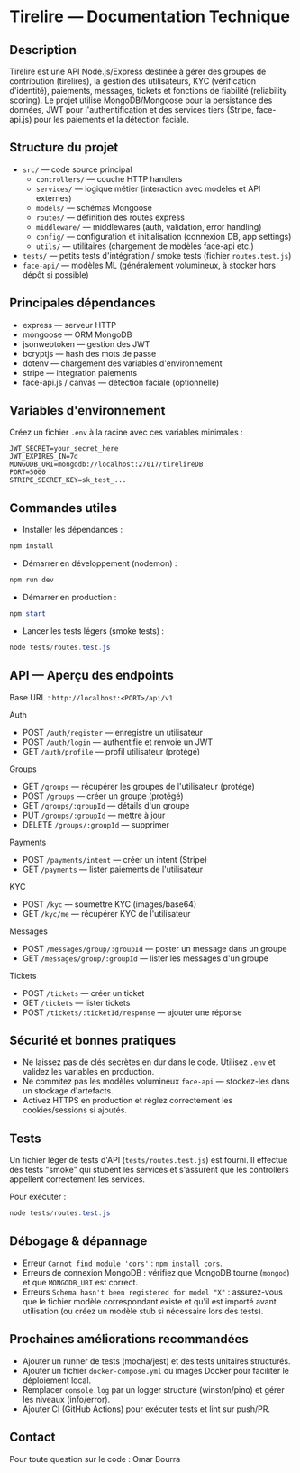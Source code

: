 # Tirelire — Documentation Technique

Description
-----------
Tirelire est une API Node.js/Express destinée à gérer des groupes de contribution (tirelires),
la gestion des utilisateurs, KYC (vérification d'identité), paiements, messages, tickets et
fonctions de fiabilité (reliability scoring). Le projet utilise MongoDB/Mongoose pour la persistance
des données, JWT pour l'authentification et des services tiers (Stripe, face-api.js) pour
les paiements et la détection faciale.

Structure du projet
-------------------
- `src/` — code source principal
	- `controllers/` — couche HTTP handlers
	- `services/` — logique métier (interaction avec modèles et API externes)
	- `models/` — schémas Mongoose
	- `routes/` — définition des routes express
	- `middleware/` — middlewares (auth, validation, error handling)
	- `config/` — configuration et initialisation (connexion DB, app settings)
	- `utils/` — utilitaires (chargement de modèles face-api etc.)
- `tests/` — petits tests d'intégration / smoke tests (fichier `routes.test.js`)
- `face-api/` — modèles ML (généralement volumineux, à stocker hors dépôt si possible)

Principales dépendances
-----------------------
- express — serveur HTTP
- mongoose — ORM MongoDB
- jsonwebtoken — gestion des JWT
- bcryptjs — hash des mots de passe
- dotenv — chargement des variables d'environnement
- stripe — intégration paiements
- face-api.js / canvas — détection faciale (optionnelle)

Variables d'environnement
------------------------
Créez un fichier `.env` à la racine avec ces variables minimales :

```
JWT_SECRET=your_secret_here
JWT_EXPIRES_IN=7d
MONGODB_URI=mongodb://localhost:27017/tirelireDB
PORT=5000
STRIPE_SECRET_KEY=sk_test_...
```

Commandes utiles
----------------
- Installer les dépendances :

```powershell
npm install
```

- Démarrer en développement (nodemon) :

```powershell
npm run dev
```

- Démarrer en production :

```powershell
npm start
```

- Lancer les tests légers (smoke tests) :

```powershell
node tests/routes.test.js
```

API — Aperçu des endpoints
--------------------------
Base URL : `http://localhost:<PORT>/api/v1`

Auth
- POST `/auth/register` — enregistre un utilisateur
- POST `/auth/login` — authentifie et renvoie un JWT
- GET `/auth/profile` — profil utilisateur (protégé)

Groups
- GET `/groups` — récupérer les groupes de l'utilisateur (protégé)
- POST `/groups` — créer un groupe (protégé)
- GET `/groups/:groupId` — détails d'un groupe
- PUT `/groups/:groupId` — mettre à jour
- DELETE `/groups/:groupId` — supprimer

Payments
- POST `/payments/intent` — créer un intent (Stripe)
- GET `/payments` — lister paiements de l'utilisateur

KYC
- POST `/kyc` — soumettre KYC (images/base64)
- GET `/kyc/me` — récupérer KYC de l'utilisateur

Messages
- POST `/messages/group/:groupId` — poster un message dans un groupe
- GET `/messages/group/:groupId` — lister les messages d'un groupe

Tickets
- POST `/tickets` — créer un ticket
- GET `/tickets` — lister tickets
- POST `/tickets/:ticketId/response` — ajouter une réponse

Sécurité et bonnes pratiques
---------------------------
- Ne laissez pas de clés secrètes en dur dans le code. Utilisez `.env` et validez les variables en production.
- Ne commitez pas les modèles volumineux `face-api` — stockez-les dans un stockage d'artefacts.
- Activez HTTPS en production et réglez correctement les cookies/sessions si ajoutés.

Tests
-----
Un fichier léger de tests d'API (`tests/routes.test.js`) est fourni. Il effectue des tests "smoke" qui
stubent les services et s'assurent que les controllers appellent correctement les services.

Pour exécuter :

```powershell
node tests/routes.test.js
```

Débogage & dépannage
---------------------
- Erreur `Cannot find module 'cors'` : `npm install cors`.
- Erreurs de connexion MongoDB : vérifiez que MongoDB tourne (`mongod`) et que `MONGODB_URI` est correct.
- Erreurs `Schema hasn't been registered for model "X"` : assurez-vous que le fichier modèle correspondant existe
	et qu'il est importé avant utilisation (ou créez un modèle stub si nécessaire lors des tests).

Prochaines améliorations recommandées
------------------------------------
- Ajouter un runner de tests (mocha/jest) et des tests unitaires structurés.
- Ajouter un fichier `docker-compose.yml` ou images Docker pour faciliter le déploiement local.
- Remplacer `console.log` par un logger structuré (winston/pino) et gérer les niveaux (info/error).
- Ajouter CI (GitHub Actions) pour exécuter tests et lint sur push/PR.

Contact
-------
Pour toute question sur le code : Omar Bourra
